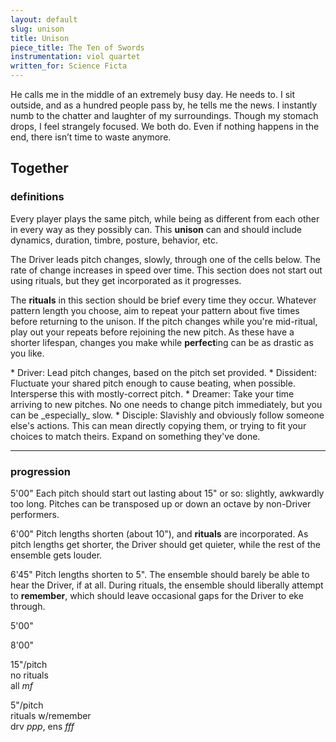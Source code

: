 ```yaml
---
layout: default
slug: unison
title: Unison
piece_title: The Ten of Swords
instrumentation: viol quartet
written_for: Science Ficta
---
```


<div class="main-text narrative" markdown="1">
He calls me in the middle of an extremely busy day. He needs to. I sit outside, and as a hundred people pass by, he tells me the news. I instantly numb to the chatter and laughter of my surroundings. Though my stomach drops, I feel strangely focused. We both do. Even if nothing happens in the end, there isn’t time to waste anymore.
</div>

<div class="main-text" markdown="1">

## Together

### definitions

Every player plays the same pitch, while being as different from each other in every way as they possibly can. This **unison** can and should include dynamics, duration, timbre, posture, behavior, etc.

The Driver leads pitch changes, slowly, through one of the cells below. The rate of change increases in speed over time. This section does not start out using rituals, but they get incorporated as it progresses.

The **rituals** in this section should be brief every time they occur. Whatever pattern length you choose, aim to repeat your pattern about five times before returning to the unison. If the pitch changes while you're mid-ritual, play out your repeats before rejoining the new pitch. As these have a shorter lifespan, changes you make while **perfect**ing can be as drastic as you like.

</div>

<div class="roles-block" markdown="1">
* Driver: Lead pitch changes, based on the pitch set provided.
* Dissident: Fluctuate your shared pitch enough to cause beating, when possible. Intersperse this with mostly-correct pitch.
* Dreamer: Take your time arriving to new pitches. No one needs to change pitch immediately, but you can be _especially_ slow.
* Disciple: Slavishly and obviously follow someone else's actions. This can mean directly copying them, or trying to fit your choices to match theirs. Expand on something they've done.
</div>

<div class="main-text" markdown=1>

---

### progression

<span class="time">5'00"</span>
Each pitch should start out lasting about 15" or so: slightly, awkwardly too long. Pitches can be transposed up or down an octave by non-Driver performers.

<span class="time">6'00"</span>
Pitch lengths shorten (about 10"), and **rituals** are incorporated. As pitch lengths get shorter, the Driver should get quieter, while the rest of the ensemble gets louder.

<span class="time">6'45"</span>
Pitch lengths shorten to 5". The ensemble should barely be able to hear the Driver, if at all. During rituals, the ensemble should liberally attempt to **remember**, which should leave occasional gaps for the Driver to eke through.

<div class="arc-block">
	<div class="arc-inner arc-gradient">
		<p class="start">5'00"</p>
		<p>8'00"</p>
	</div>
	<div class="arc-inner arc-text">
		<p class="start">15"/pitch<br />no rituals<br />all <em>mf</em></p>
		<p>5"/pitch<br />rituals w/remember<br />drv <em>ppp</em>, ens <em>fff</em></p>
	</div>
</div>

</div>
<!-- <div class="unison-svg">
	<object type="image/svg+xml" data="assets/svg/unison-1.svg"></object>
</div> -->

<!-- start unified, then start to change?
include note lengths
make the graphic longer, change the timings
indicate full timings for this section
what needs to be precise vs imprecise -->